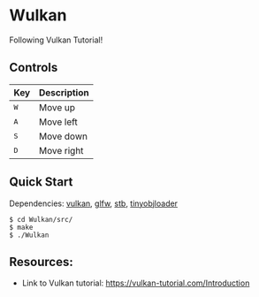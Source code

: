 # Wulkan
Following Vulkan Tutorial!

## Controls
| Key                 | Description            |
| ------------------- | ---------------------- |
| <kbd>W</kbd>        | Move up                |
| <kbd>A</kbd>        | Move left              |
| <kbd>S</kbd>        | Move down              |
| <kbd>D</kbd>        | Move right             |

## Quick Start

Dependencies: [vulkan], [glfw], [stb], [tinyobjloader]
```console
$ cd Wulkan/src/
$ make
$ ./Wulkan
```

## Resources:
- Link to Vulkan tutorial: https://vulkan-tutorial.com/Introduction

[vulkan]: https://www.vulkan.org/
[glfw]: https://www.glfw.org/
[stb]: https://github.com/nothings/stb
[tinyobjloader]: https://github.com/tinyobjloader/tinyobjloader
